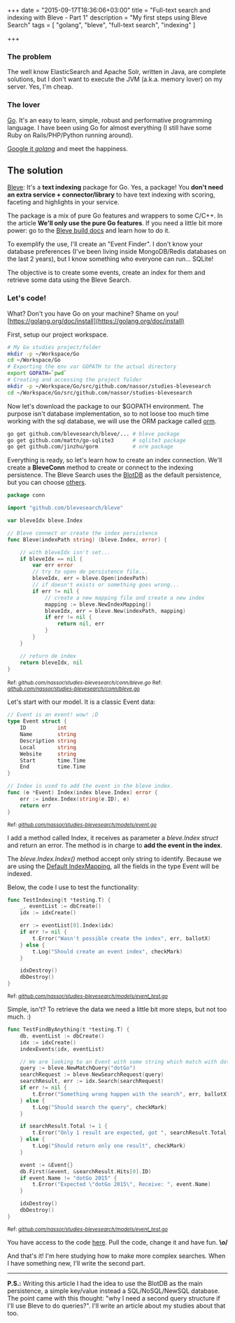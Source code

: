 +++
date = "2015-09-17T18:36:06+03:00"
title = "Full-text search and indexing with Bleve - Part 1"
description = "My first steps using Bleve Search"
tags = [ "golang", "bleve", "full-text search", "indexing" ]

+++

### The problem
The well know ElasticSearch and Apache Solr, written in Java, are complete solutions, but I don't want to execute the JVM (a.k.a. memory lover) on my server. Yes, I'm cheap.

### The lover
[Go](http://golang.org/). It's an easy to learn, simple, robust and performative programming language. I have been using Go for almost everything (I still have some Ruby on Rails/PHP/Python running around).

[Google it _golang_](http://lmgtfy.com/?q=golang) and meet the happiness.

## The solution
[Bleve](http://www.blevesearch.com/): It's a **text indexing** package for Go. Yes, a package! You **don't need an extra service + connector/library** to have text indexing with scoring, faceting and highlights in your service.

The package is a mix of pure Go features and wrappers to some C/C++. In the article **We'll only use the pure Go features**. If you need a little bit more power: go to the [Bleve build docs](http://www.blevesearch.com/docs/Building/) and learn how to do it.

<!--more-->

To exemplify the use, I'll create an "Event Finder". I don't know your database preferences (I've been living inside MongoDB/Redis databases on the last 2 years), but I know something who everyone can run... SQLite!

The objective is to create some events, create an index for them and retrieve some data using the Bleve Search.

### Let's code!
What? Don't you have Go on your machine? Shame on you! [https://golang.org/doc/install](https://golang.org/doc/install)

First, setup our project workspace.

```bash
# My Go studies project/folder
mkdir -p ~/Workspace/Go
cd ~/Workspace/Go
# Exporting the env var GOPATH to the actual directory
export GOPATH=`pwd`
# Creating and accessing the project folder
mkdir -p ~/Workspace/Go/src/github.com/nassor/studies-blevesearch
cd ~/Workspace/Go/src/github.com/nassor/studies-blevesearch
```

Now let's download the package to our $GOPATH environment. The purpose isn't database implementation, so to not loose too much time working with the sql database, we will use the ORM package called [orm](https://github.com/jinzhu/gorm).

```bash
go get github.com/blevesearch/bleve/... # bleve package
go get github.com/mattn/go-sqlite3      # sqlite3 package
go get github.com/jinzhu/gorm           # orm package
```

Everything is ready, so let's learn how to create an index connection. We'll create a **BleveConn** method to create or connect to the indexing persistence. The Bleve Search uses the [BlotDB](https://github.com/boltdb/bolt) as the default persistence, but you can choose [others](https://github.com/blevesearch/blevex).

~~~go
package conn

import "github.com/blevesearch/bleve"

var bleveIdx bleve.Index

// Bleve connect or create the index persistence
func Bleve(indexPath string) (bleve.Index, error) {

	// with bleveIdx isn't set...
	if bleveIdx == nil {
		var err error
		// try to open de persistence file...
		bleveIdx, err = bleve.Open(indexPath)
		// if doesn't exists or something goes wrong...
		if err != nil {
			// create a new mapping file and create a new index
			mapping := bleve.NewIndexMapping()
			bleveIdx, err = bleve.New(indexPath, mapping)
			if err != nil {
				return nil, err
			}
		}
	}

	// return de index
	return bleveIdx, nil
}
~~~
<small>Ref: *github.com/nassor/studies-blevesearch/conn/bleve.go*</small>
<small>Ref: [*github.com/nassor/studies-blevesearch/conn/bleve.go*](https://github.com/nassor/studies-blevesearch/blob/master/conn/bleve.go)</small>

Let's start with our model. It is a classic Event data:

~~~go
// Event is an event! wow! ;D
type Event struct {
	ID          int
	Name        string
	Description string
	Local       string
	Website     string
	Start       time.Time
	End         time.Time
}

// Index is used to add the event in the bleve index.
func (e *Event) Index(index bleve.Index) error {
	err := index.Index(string(e.ID), e)
	return err
}
~~~
<small>Ref: [*github.com/nassor/studies-blevesearch/models/event.go*](https://github.com/nassor/studies-blevesearch/blob/master/models/event.go)</small>

I add a method called Index, it receives as parameter a *bleve.Index struct* and return an error. The method is in charge to **add the event in the index**.

The *bleve.Index.Index()* method accept only string to identify. Because we are using the [Default IndexMapping](http://www.blevesearch.com/docs/Index-Mapping/), all the fields in the type Event will be indexed.

Below, the code I use to test the functionality:

~~~go
func TestIndexing(t *testing.T) {
	_, eventList := dbCreate()
	idx := idxCreate()

	err := eventList[0].Index(idx)
	if err != nil {
		t.Error("Wasn't possible create the index", err, ballotX)
	} else {
		t.Log("Should create an event index", checkMark)
	}

	idxDestroy()
	dbDestroy()
}
~~~
<small>Ref: [*github.com/nassor/studies-blevesearch/models/event_test.go*](https://github.com/nassor/studies-blevesearch/blob/master/models/event_test.go)</small>

Simple, isn't? To retrieve the data we need a little bit more steps, but not too much. :)

~~~go
func TestFindByAnything(t *testing.T) {
	db, eventList := dbCreate()
	idx := idxCreate()
	indexEvents(idx, eventList)

	// We are looking to an Event with some string which match with dotGo
	query := bleve.NewMatchQuery("dotGo")
	searchRequest := bleve.NewSearchRequest(query)
	searchResult, err := idx.Search(searchRequest)
	if err != nil {
		t.Error("Something wrong happen with the search", err, ballotX)
	} else {
		t.Log("Should search the query", checkMark)
	}

	if searchResult.Total != 1 {
		t.Error("Only 1 result are expected, got ", searchResult.Total, ballotX)
	} else {
		t.Log("Should return only one result", checkMark)
	}

	event := &Event{}
	db.First(&event, &searchResult.Hits[0].ID)
	if event.Name != "dotGo 2015" {
		t.Error("Expected \"dotGo 2015\", Receive: ", event.Name)
	}

	idxDestroy()
	dbDestroy()
}
~~~
<small>Ref: [*github.com/nassor/studies-blevesearch/models/event_test.go*](https://github.com/nassor/studies-blevesearch/blob/master/models/event_test.go)</small>

You have access to the code [here](https://github.com/nassor/studies-blevesearch). Pull the code, change it and have fun. **\o/**

And that's it! I'm here studying how to make more complex searches. When I have something new, I'll write the second part.

----------

**P.S.:** Writing this article I had the idea to use the BlotDB as the main persistence, a simple key/value instead a SQL/NoSQL/NewSQL database. The point came with this thought: "why I need a second query structure if I'll use Bleve to do queries?". I'll write an article about my studies about that too.
